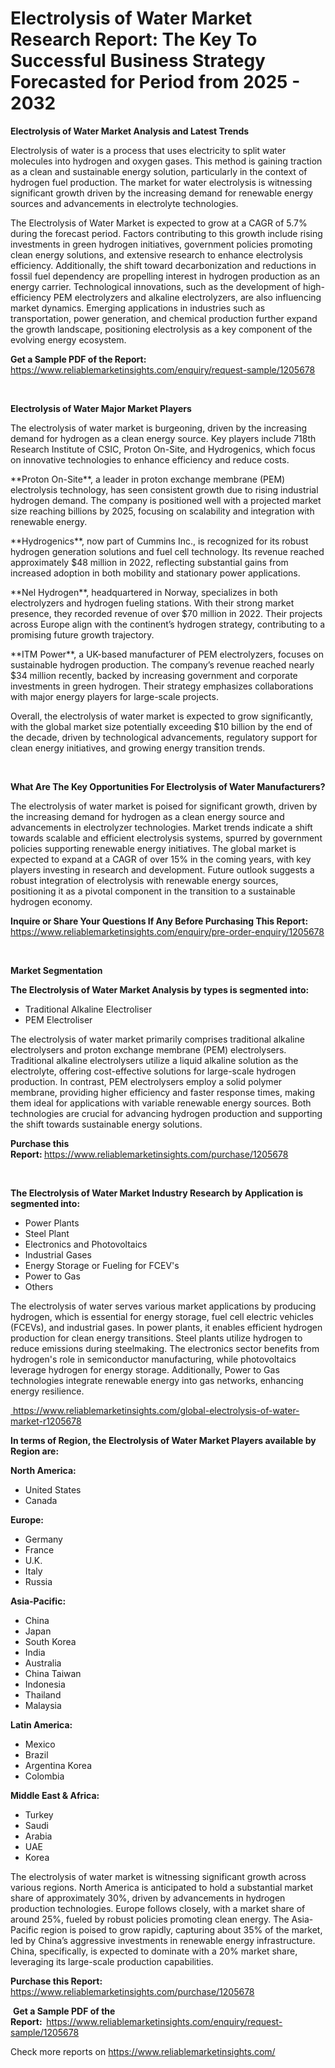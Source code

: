 <p><h1>Electrolysis of Water Market Research Report: The Key To Successful Business Strategy Forecasted for Period from 2025 - 2032</h1></p><p><strong>Electrolysis of Water Market Analysis and Latest Trends</strong></p>
<p><p>Electrolysis of water is a process that uses electricity to split water molecules into hydrogen and oxygen gases. This method is gaining traction as a clean and sustainable energy solution, particularly in the context of hydrogen fuel production. The market for water electrolysis is witnessing significant growth driven by the increasing demand for renewable energy sources and advancements in electrolyte technologies.</p><p>The Electrolysis of Water Market is expected to grow at a CAGR of 5.7% during the forecast period. Factors contributing to this growth include rising investments in green hydrogen initiatives, government policies promoting clean energy solutions, and extensive research to enhance electrolysis efficiency. Additionally, the shift toward decarbonization and reductions in fossil fuel dependency are propelling interest in hydrogen production as an energy carrier. Technological innovations, such as the development of high-efficiency PEM electrolyzers and alkaline electrolyzers, are also influencing market dynamics. Emerging applications in industries such as transportation, power generation, and chemical production further expand the growth landscape, positioning electrolysis as a key component of the evolving energy ecosystem.</p></p>
<p><strong>Get a Sample PDF of the Report:&nbsp;</strong> <a href="https://www.reliablemarketinsights.com/enquiry/request-sample/1205678?utm_campaign=2347&utm_medium=2&utm_source=Github&utm_content=ia&utm_term=19022025&utm_id=electrolysis-of-water">https://www.reliablemarketinsights.com/enquiry/request-sample/1205678</a></p>
<p>&nbsp;</p>
<p><strong>Electrolysis of Water Major Market Players</strong></p>
<p><p>The electrolysis of water market is burgeoning, driven by the increasing demand for hydrogen as a clean energy source. Key players include 718th Research Institute of CSIC, Proton On-Site, and Hydrogenics, which focus on innovative technologies to enhance efficiency and reduce costs.</p><p>**Proton On-Site**, a leader in proton exchange membrane (PEM) electrolysis technology, has seen consistent growth due to rising industrial hydrogen demand. The company is positioned well with a projected market size reaching billions by 2025, focusing on scalability and integration with renewable energy.</p><p>**Hydrogenics**, now part of Cummins Inc., is recognized for its robust hydrogen generation solutions and fuel cell technology. Its revenue reached approximately $48 million in 2022, reflecting substantial gains from increased adoption in both mobility and stationary power applications.</p><p>**Nel Hydrogen**, headquartered in Norway, specializes in both electrolyzers and hydrogen fueling stations. With their strong market presence, they recorded revenue of over $70 million in 2022. Their projects across Europe align with the continent’s hydrogen strategy, contributing to a promising future growth trajectory.</p><p>**ITM Power**, a UK-based manufacturer of PEM electrolyzers, focuses on sustainable hydrogen production. The company’s revenue reached nearly $34 million recently, backed by increasing government and corporate investments in green hydrogen. Their strategy emphasizes collaborations with major energy players for large-scale projects.</p><p>Overall, the electrolysis of water market is expected to grow significantly, with the global market size potentially exceeding $10 billion by the end of the decade, driven by technological advancements, regulatory support for clean energy initiatives, and growing energy transition trends.</p></p>
<p>&nbsp;</p>
<p><strong>What Are The Key Opportunities For Electrolysis of Water Manufacturers?</strong></p>
<p><p>The electrolysis of water market is poised for significant growth, driven by the increasing demand for hydrogen as a clean energy source and advancements in electrolyzer technologies. Market trends indicate a shift towards scalable and efficient electrolysis systems, spurred by government policies supporting renewable energy initiatives. The global market is expected to expand at a CAGR of over 15% in the coming years, with key players investing in research and development. Future outlook suggests a robust integration of electrolysis with renewable energy sources, positioning it as a pivotal component in the transition to a sustainable hydrogen economy.</p></p>
<p><strong>Inquire or Share Your Questions If Any Before Purchasing This Report:</strong> <a href="https://www.reliablemarketinsights.com/enquiry/pre-order-enquiry/1205678?utm_campaign=2347&utm_medium=2&utm_source=Github&utm_content=ia&utm_term=19022025&utm_id=electrolysis-of-water">https://www.reliablemarketinsights.com/enquiry/pre-order-enquiry/1205678</a></p>
<p>&nbsp;</p>
<p><strong>Market Segmentation</strong></p>
<p><strong>The Electrolysis of Water Market Analysis by types is segmented into:</strong></p>
<p><ul><li>Traditional Alkaline Electroliser</li><li>PEM Electroliser</li></ul></p>
<p><p>The electrolysis of water market primarily comprises traditional alkaline electrolysers and proton exchange membrane (PEM) electrolysers. Traditional alkaline electrolysers utilize a liquid alkaline solution as the electrolyte, offering cost-effective solutions for large-scale hydrogen production. In contrast, PEM electrolysers employ a solid polymer membrane, providing higher efficiency and faster response times, making them ideal for applications with variable renewable energy sources. Both technologies are crucial for advancing hydrogen production and supporting the shift towards sustainable energy solutions.</p></p>
<p><strong>Purchase this Report:&nbsp;</strong><a href="https://www.reliablemarketinsights.com/purchase/1205678?utm_campaign=2347&utm_medium=2&utm_source=Github&utm_content=ia&utm_term=19022025&utm_id=electrolysis-of-water">https://www.reliablemarketinsights.com/purchase/1205678</a></p>
<p>&nbsp;</p>
<p><strong>The Electrolysis of Water Market Industry Research by Application is segmented into:</strong></p>
<p><ul><li>Power Plants</li><li>Steel Plant</li><li>Electronics and Photovoltaics</li><li>Industrial Gases</li><li>Energy Storage or Fueling for FCEV's</li><li>Power to Gas</li><li>Others</li></ul></p>
<p><p>The electrolysis of water serves various market applications by producing hydrogen, which is essential for energy storage, fuel cell electric vehicles (FCEVs), and industrial gases. In power plants, it enables efficient hydrogen production for clean energy transitions. Steel plants utilize hydrogen to reduce emissions during steelmaking. The electronics sector benefits from hydrogen's role in semiconductor manufacturing, while photovoltaics leverage hydrogen for energy storage. Additionally, Power to Gas technologies integrate renewable energy into gas networks, enhancing energy resilience.</p></p>
<p><a href="https://www.reliablemarketinsights.com/global-electrolysis-of-water-market-r1205678?utm_campaign=2347&utm_medium=2&utm_source=Github&utm_content=ia&utm_term=19022025&utm_id=electrolysis-of-water">&nbsp;https://www.reliablemarketinsights.com/global-electrolysis-of-water-market-r1205678</a></p>
<p><strong>In terms of Region, the Electrolysis of Water Market Players available by Region are:</strong></p>
<p>
    <p> <strong> North America: </strong>
        <ul>
            <li>United States</li>
            <li>Canada</li>
        </ul>
        </p> 
    <p> <strong> Europe: </strong>
        <ul>
            <li>Germany</li>
            <li>France</li>
            <li>U.K.</li>
            <li>Italy</li>
            <li>Russia</li>
        </ul>
        </p> 
    <p> <strong> Asia-Pacific: </strong>
        <ul>
            <li>China</li>
            <li>Japan</li>
            <li>South Korea</li>
            <li>India</li>
            <li>Australia</li>
            <li>China Taiwan</li>
            <li>Indonesia</li>
            <li>Thailand</li>
            <li>Malaysia</li>
        </ul>
        </p> 
    <p> <strong> Latin America: </strong>
        <ul>
            <li>Mexico</li>
            <li>Brazil</li>
            <li>Argentina Korea</li>
            <li>Colombia</li>
        </ul>
        </p> 
    <p> <strong> Middle East & Africa: </strong>
        <ul>
            <li>Turkey</li>
            <li>Saudi</li>
            <li>Arabia</li>
            <li>UAE</li>
            <li>Korea</li>
        </ul>
    </p>
    </p>
<p><p>The electrolysis of water market is witnessing significant growth across various regions. North America is anticipated to hold a substantial market share of approximately 30%, driven by advancements in hydrogen production technologies. Europe follows closely, with a market share of around 25%, fueled by robust policies promoting clean energy. The Asia-Pacific region is poised to grow rapidly, capturing about 35% of the market, led by China’s aggressive investments in renewable energy infrastructure. China, specifically, is expected to dominate with a 20% market share, leveraging its large-scale production capabilities.</p></p>
<p><strong>Purchase this Report: </strong><a href="https://www.reliablemarketinsights.com/purchase/1205678?utm_campaign=2347&utm_medium=2&utm_source=Github&utm_content=ia&utm_term=19022025&utm_id=electrolysis-of-water">https://www.reliablemarketinsights.com/purchase/1205678</a></p>
<p>&nbsp;<strong>Get a Sample PDF of the Report:&nbsp;&nbsp;</strong><a href="https://www.reliablemarketinsights.com/enquiry/request-sample/1205678?utm_campaign=2347&utm_medium=2&utm_source=Github&utm_content=ia&utm_term=19022025&utm_id=electrolysis-of-water">https://www.reliablemarketinsights.com/enquiry/request-sample/1205678</a></p>
<p><strong></strong></p>
<p>Check more reports on <a href="https://www.reliablemarketinsights.com/?utm_campaign=2347&utm_medium=2&utm_source=Github&utm_content=ia&utm_term=19022025&utm_id=electrolysis-of-water">https://www.reliablemarketinsights.com/</a></p>